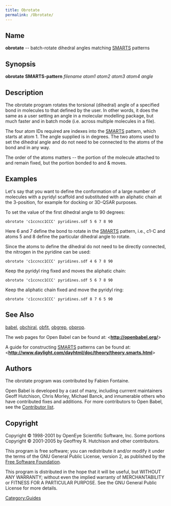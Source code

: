 ```yaml
---
title: Obrotate
permalink: /Obrotate/
---
```


Name
----

**obrotate** -- batch-rotate dihedral angles matching [SMARTS](/SMARTS "wikilink") patterns

Synopsis
--------

**obrotate** **SMARTS-pattern** *filename* *atom1* *atom2* *atom3* *atom4* *angle*

Description
-----------

The obrotate program rotates the torsional (dihedral) angle of a specified bond in molecules to that defined by the user. In other words, it does the same as a user setting an angle in a molecular modelling package, but much faster and in batch mode (i.e. across multiple molecules in a file).

The four atom IDs required are indexes into the [SMARTS](/SMARTS "wikilink") pattern, which starts at atom 1. The angle supplied is in degrees. The two atoms used to set the dihedral angle <atom1> and <atom4> do not need to be connected to the atoms of the bond <atom2> and <atom3> in any way.

The order of the atoms matters -- the portion of the molecule attached to <atom1> and <atom2> remain fixed, but the portion bonded to <atom3> and & <atom4> moves.

Examples
--------

Let's say that you want to define the conformation of a large number of molecules with a pyridyl scaffold and substituted with an aliphatic chain at the 3-position, for example for docking or 3D-QSAR purposes.

To set the value of the first dihedral angle to 90 degrees:

`obrotate 'c1ccncc1CCC' pyridines.sdf 5 6 7 8 90`

Here 6 and 7 define the bond to rotate in the [SMARTS](/SMARTS "wikilink") pattern, i.e., c1-C and atoms 5 and 8 define the particular dihedral angle to rotate.

Since the atoms to define the dihedral do not need to be directly connected, the nitrogen in the pyridine can be used:

`obrotate 'c1ccncc1CCC' pyridines.sdf 4 6 7 8 90`

Keep the pyridyl ring fixed and moves the aliphatic chain:

`obrotate 'c1ccncc1CCC' pyridines.sdf 5 6 7 8 90`

Keep the aliphatic chain fixed and move the pyridyl ring:

`obrotate 'c1ccncc1CCC' pyridines.sdf 8 7 6 5 90`

See Also
--------

[babel](/babel "wikilink"), [obchiral](/obchiral "wikilink"), [obfit](/obfit "wikilink"), [obgrep](/obgrep "wikilink"), [obprop](/obprop "wikilink").

The web pages for Open Babel can be found at: &lt;**<http://openbabel.org/>**&gt;

A guide for constructing [SMARTS](/SMARTS "wikilink") patterns can be found at: &lt;**<http://www.daylight.com/dayhtml/doc/theory/theory.smarts.html>**&gt;

Authors
-------

The obrotate program was contributed by Fabien Fontaine.

Open Babel is developed by a cast of many, including currrent maintainers Geoff Hutchison, Chris Morley, Michael Banck, and innumerable others who have contributed fixes and additions. For more contributors to Open Babel, see the [Contributor list](/THANKS "wikilink").

Copyright
---------

Copyright © 1998-2001 by OpenEye Scientific Software, Inc. Some portions Copyright © 2001-2005 by Geoffrey R. Hutchison and other contributors.

This program is free software; you can redistribute it and/or modify it under the terms of the GNU General Public License, version 2, as published by the [Free Software Foundation](http://www.fsf.org/licensing/licenses/gpl.html).

This program is distributed in the hope that it will be useful, but WITHOUT ANY WARRANTY; without even the implied warranty of MERCHANTABILITY or FITNESS FOR A PARTICULAR PURPOSE. See the GNU General Public License for more details.

[Category:Guides](/Category:Guides "wikilink")